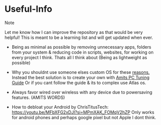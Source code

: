 # Useful-Info

> [!NOTE]
> Let me know how I can improve the repository as that would be very helpful! 
> This is meant to be a learning list and will get updated when ever.

- Being as minimal as possible by removing unnecessary apps, folders from your system & reducing code in scripts, websites, for working on every project I think. Thats all I think about (Being as lightweight as possible)

- Why you shouldnt use someone elses custom OS for these [reasons.](/Dont-use-customos.md)
    Instead the best solution is to create your own with [Amits PC Tuning Guide](https://github.com/amitxv/PC-Tuning) Or if you cant follow the guide & its to complex use Atlas os.

- Always favor wired over wireless with any device due to powersaving features. (AMITS WORDS)

- How to debloat your Android by ChrisTitusTech: https://youtu.be/MFbXFG2xDJI?si=MPmXAK_FOMqV2hZP Only works for android phones and perhaps google pixel but not Apple I dont think.
